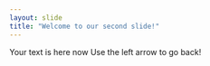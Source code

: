 ```yaml
---
layout: slide
title: "Welcome to our second slide!"
---
```

Your text is here now
Use the left arrow to go back!
